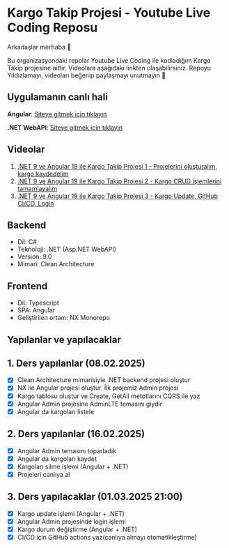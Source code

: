 # Kargo Takip Projesi - Youtube Live Coding Reposu
Arkadaşlar merhaba 👋

Bu organizasyondaki repolar Youtube Live Coding ile kodladığım Kargo Takip projesine aittir. Videolara aşağıdaki linkten ulaşabilirsiniz. Repoyu Yıldızlamayı, videoları beğenip paylaşmayı unutmayın 🤗

## Uygulamanın canlı hali
<b>Angular</b>: 
<a href="https://ts.kargotakip.ecnorow.com">Siteye gitmek için tıklayın</a>

<b>.NET WebAPI</b>:
<a href="https://kargotakip.webapi.ecnorow.com/scalar/v1">Siteye gitmek için tıklayın</a>

## Videolar
1. <a href="https://www.youtube.com/live/Lc3EzrXlJ5g">.NET 9 ve Angular 19 ile Kargo Takip Projesi 1 - Projelerini oluşturalım, kargo kaydedelim</a>
2. <a href="https://www.youtube.com/live/OB8JlEH71JQ?si=logB1jufjEsFWcKi">.NET 9 ve Angular 19 ile Kargo Takip Projesi 2 - Kargo CRUD işlemlerini tamamlayalım</a>
3. <a href="https://www.youtube.com/live/XR_p9Ivf0T4?si=zrlr-poWuCRqHW_3">.NET 9 ve Angular 19 ile Kargo Takip Projesi 3 - Kargo Update, GitHub CI/CD, Login</a>

## Backend
- Dil: C#
- Teknoloji: .NET (Asp.NET WebAPI)
- Version: 9.0
- Mimari: Clean Architecture

## Frontend
- Dil: Typescript
- SPA: Angular
- Geliştirilen ortam: NX Monorepo

## Yapılanlar ve yapılacaklar
## 1. Ders yapılanlar (08.02.2025)
- [x] Clean Architecture mimarisiyle .NET backend projesi oluştur
- [x] NX ile Angular projesi oluştur. İlk projemiz Admin projesi
- [x] Kargo tablosu oluştur ve Create, GetAll metotlarını CQRS ile yaz
- [x] Angular Admin projesine AdminLTE temasını giydir
- [x] Angular da kargoları listele

## 2. Ders yapılanlar (16.02.2025)
- [x] Angular Admin temasını toparladık
- [x] Angular da kargoları kaydet
- [x] Kargoları silme işlemi (Angular + .NET)
- [x] Projeleri canlıya al

## 3. Ders yapılacaklar (01.03.2025 21:00)
- [X] Kargo update işlemi (Angular + .NET)
- [X] Angular Admin projesinde login işlemi
- [X] Kargo durum değiştirme (Angular + .NET)
- [X] CI/CD için GitHub actions yaz(canlıya almayı otomatikleştirme)
